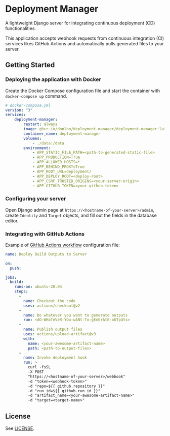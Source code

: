 # Deployment Manager

A lightweight Django server for integrating continuous deployment (CD) functionalities.

This application accepts webhook requests from continuous integration (CI) services likes GitHub Actions and automatically pulls generated files to your server.

## Getting Started

### Deploying the application with Docker

Create the Docker Compose configuration file and start the container with `docker-compose up` command.

``` YAML
# docker-compose.yml
version: "3"
services:
    deployment-manager:
        restart: always
        image: ghcr.io/donlon/deployment-manager/deployment-manager:latest
        container_name: deployment-manager
        volumes:
            - ./data:/data
        environment:
            - APP_STATIC_FILE_PATH=<path-to-generated-static-file>
            - APP_PRODUCTION=True
            - APP_ALLOWED_HOSTS=*
            - APP_BEHIND_PROXY=True
            - APP_ROOT_URL=deployment/
            - APP_DEPLOY_ROOT=<deploy-root>
            - APP_CSRF_TRUSTED_ORIGINS=<your-server-origin>
            - APP_GITHUB_TOKEN=<your-github-token>
```

### Configuring your server

Open Django admin page at `https://<hostname-of-your-server>/admin`, create `Identity` and `Target` objects, and fill out the fields in the database editor.

### Integrating with GitHub Actions

Example of [GitHub Actions workflow](https://docs.github.com/en/actions/using-workflows/workflow-syntax-for-github-actions) configuration file:

``` YAML
name: Deploy Build Outputs to Server

on:
  push:

jobs:
  build:
    runs-on: ubuntu-20.04
    steps:
      -
        name: Checkout the code
        uses: actions/checkout@v2
      -
        name: Do whatever you want to generate outputs
        run: <dO-WHaTeVeR-YOu-wANt-To-gEnErAtE-oUTpUts>
      -
        name: Publish output files
        uses: actions/upload-artifact@v3
        with:
          name: <your-awesome-artifact-name>
          path: <path-to-output-files>
      -
        name: Invoke deployment hook
        run: >
          curl -fsSL
          -X POST
          "https://<hostname-of-your-server>/webhook"
          -d "token=<webhook-token>"
          -d "repo=${{ github.repository }}"
          -d "run_id=${{ github.run_id }}"
          -d "artifact_name=<your-awesome-artifact-name>"
          -d "target=<target-name>"
```

## License

See [LICENSE](LICENSE).